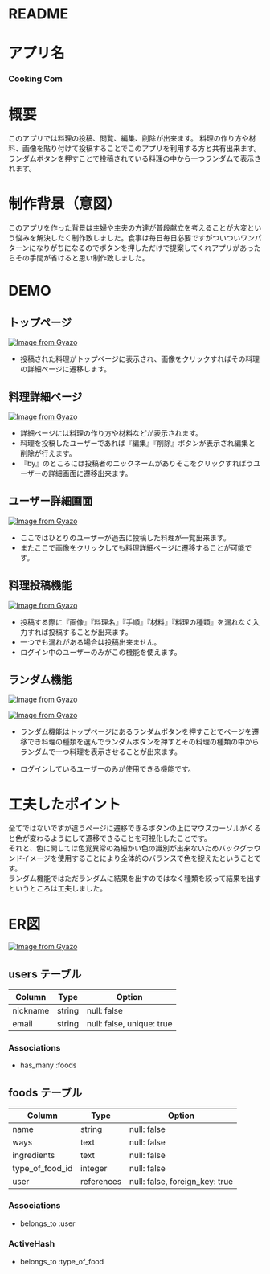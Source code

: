 # README

# アプリ名

### Cooking Com

 # 概要

 このアプリでは料理の投稿、閲覧、編集、削除が出来ます。
 料理の作り方や材料、画像を貼り付けて投稿することでこのアプリを利用する方と共有出来ます。
 ランダムボタンを押すことで投稿されている料理の中から一つランダムで表示されます。

 # 制作背景（意図）

 このアプリを作った背景は主婦や主夫の方達が普段献立を考えることが大変という悩みを解決したく制作致しました。食事は毎日毎日必要ですがついついワンパターンになりがちになるのでボタンを押しただけで提案してくれアプリがあったらその手間が省けると思い制作致しました。

 # DEMO

 ## トップページ

 [![Image from Gyazo](https://i.gyazo.com/cb65a2cabbdb2780fa1a83de917a7677.jpg)](https://gyazo.com/cb65a2cabbdb2780fa1a83de917a7677)

 - 投稿された料理がトップページに表示され、画像をクリックすればその料理の詳細ページに遷移します。

 ## 料理詳細ページ

 [![Image from Gyazo](https://i.gyazo.com/53cdc789800b101a51226de8019d3165.jpg)](https://gyazo.com/53cdc789800b101a51226de8019d3165)

 - 詳細ページには料理の作り方や材料などが表示されます。
 - 料理を投稿したユーザーであれば『編集』『削除』ボタンが表示され編集と削除が行えます。
 - 『by』のところには投稿者のニックネームがありそこをクリックすればうユーザーの詳細画面に遷移出来ます。
 


 ## ユーザー詳細画面

 [![Image from Gyazo](https://i.gyazo.com/1d255af03cf51f8921e4d0c18b00df89.jpg)](https://gyazo.com/1d255af03cf51f8921e4d0c18b00df89)

 - ここではひとりのユーザーが過去に投稿した料理が一覧出来ます。
 - またここで画像をクリックしても料理詳細ページに遷移することが可能です。

 ## 料理投稿機能

 [![Image from Gyazo](https://i.gyazo.com/38a73111976a7925ec265af494b68750.gif)](https://gyazo.com/38a73111976a7925ec265af494b68750)

 - 投稿する際に『画像』『料理名』『手順』『材料』『料理の種類』を漏れなく入力すれば投稿することが出来ます。
 - 一つでも漏れがある場合は投稿出来ません。
 - ログイン中のユーザーのみがこの機能を使えます。

 ## ランダム機能

 [![Image from Gyazo](https://i.gyazo.com/846ccc5bce080f7c6abb3ee378b1c7e7.gif)](https://gyazo.com/846ccc5bce080f7c6abb3ee378b1c7e7)

 [![Image from Gyazo](https://i.gyazo.com/11985c9a7dd01cd79218746c813a04de.gif)](https://gyazo.com/11985c9a7dd01cd79218746c813a04de)

- ランダム機能はトップページにあるランダムボタンを押すことでページを遷移でき料理の種類を選んでランダムボタンを押すとその料理の種類の中からランダムで一つ料理を表示させることが出来ます。

- ログインしているユーザーのみが使用できる機能です。

# 工夫したポイント

全てではないですが違うページに遷移できるボタンの上にマウスカーソルがくると色が変わるようにして遷移できることを可視化したことです。  
それと、色に関しては色覚異常の為細かい色の識別が出来ないためバックグラウンドイメージを使用することにより全体的のバランスで色を捉えたということです。  
ランダム機能ではただランダムに結果を出すのではなく種類を絞って結果を出すというところは工夫しました。



# ER図

[![Image from Gyazo](https://i.gyazo.com/32c1c2c8c4df95f694d0c30f209bed67.png)](https://gyazo.com/32c1c2c8c4df95f694d0c30f209bed67)

## users テーブル

| Column       | Type       |Option                    |
|--------------|------------|--------------------------|
|nickname      | string     | null: false              |
|email         | string     | null: false, unique: true|


### Associations
- has_many :foods

## foods テーブル

| Column            | Type      | Option                        |
|-------------------|-----------|-------------------------------|
| name              | string    | null: false                   |
| ways              | text      | null: false                   |
| ingredients       | text      | null: false
| type_of_food_id   | integer   | null: false                   |
| user              | references| null: false, foreign_key: true|

### Associations
- belongs_to :user

### ActiveHash
- belongs_to :type_of_food